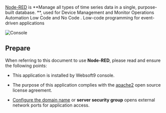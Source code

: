 [Node-RED](https://nodered.org/) is **Manage all types of time series data in a single, purpose-built database. **, used for Device Management and Monitor Operations Automation Low Code and No Code . Low-code programming for event-driven applications


![Console](https://libs.websoft9.com/Websoft9/DocsPicture/zh/nodered/nodered-gui-websoft9.png)


## Prepare

When referring to this document to use **Node-RED**, please read and ensure the following points:

- This application is installed by Websoft9 console.

- The purpose of this application complies with the [apache2](https://opensource.org/licenses/Apache-2.0) open source license agreement.

- [Configure the domain name](./domain-set) or **server security group** opens external network ports for application access.